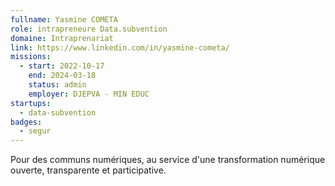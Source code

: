 ```yaml
---
fullname: Yasmine COMETA
role: intrapreneure Data.subvention
domaine: Intraprenariat
link: https://www.linkedin.com/in/yasmine-cometa/
missions:
  - start: 2022-10-17
    end: 2024-03-18
    status: admin
    employer: DJEPVA - MIN EDUC
startups:
  - data-subvention
badges:
  - segur
---
```



Pour des communs numériques, au service d'une transformation numérique ouverte, transparente et participative.
